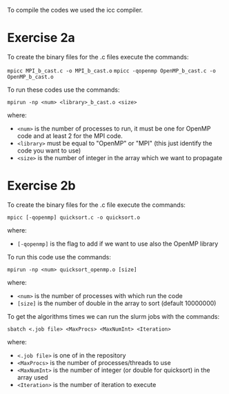To compile the codes we used the icc compiler.

# Exercise 2a
To create the binary files for the .c files execute the commands:

```mpicc MPI_b_cast.c -o MPI_b_cast.o```
```mpicc -qopenmp OpenMP_b_cast.c -o OpenMP_b_cast.o```

To run these codes use the commands:

```mpirun -np <num> <library>_b_cast.o <size>```

where:
  - `<num>` is the number of processes to run, it must be one for OpenMP code and at least 2 for the MPI code.
  - `<library>` must be equal to "OpenMP" or "MPI" (this just identify the code you want to use)
  - `<size>` is the number of integer in the array which we want to propagate

# Exercise 2b
To create the binary files for the .c file execute the commands:

```mpicc [-qopenmp] quicksort.c -o quicksort.o```

where:
  - `[-qopenmp]` is the flag to add if we want to use also the OpenMP library 

To run this code use the commands:

```mpirun -np <num> quicksort_openmp.o [size]```

where:
  - `<num>` is the number of processes with which run the code
  - `[size]` is the number of double in the array to sort (default 10000000)

To get the algorithms times we can run the slurm jobs with the commands:

```sbatch <.job file> <MaxProcs> <MaxNumInt> <Iteration>```

where:
  - `<.job file>` is one of in the repository
  - `<MaxProcs>` is the number of processes/threads to use
  - `<MaxNumInt>` is the number of integer (or double for quicksort) in the array used
  - `<Iteration>` is the number of iteration to execute
